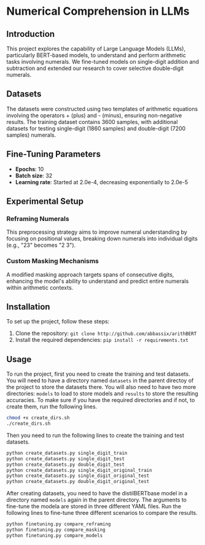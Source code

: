 # Numerical Comprehension in LLMs

## Introduction
This project explores the capability of Large Language Models (LLMs), particularly BERT-based models, to understand and perform arithmetic tasks involving numerals. We fine-tuned models on single-digit addition and subtraction and extended our research to cover selective double-digit numerals.

## Datasets
The datasets were constructed using two templates of arithmetic equations involving the operators + (plus) and - (minus), ensuring non-negative results. The training dataset contains 3600 samples, with additional datasets for testing single-digit (1860 samples) and double-digit (7200 samples) numerals.

## Fine-Tuning Parameters
- **Epochs**: 10
- **Batch size**: 32
- **Learning rate**: Started at 2.0e-4, decreasing exponentially to 2.0e-5

## Experimental Setup
### Reframing Numerals
This preprocessing strategy aims to improve numeral understanding by focusing on positional values, breaking down numerals into individual digits (e.g., "23" becomes "2 3").

### Custom Masking Mechanisms
A modified masking approach targets spans of consecutive digits, enhancing the model's ability to understand and predict entire numerals within arithmetic contexts.

## Installation
To set up the project, follow these steps:
1. Clone the repository: `git clone http://github.com/abbassix/arithBERT`
2. Install the required dependencies: `pip install -r requirements.txt`

## Usage
To run the project, first you need to create the training and test datasets. You will need to have a directory named `datasets` in the parent directoy of the project to store the datasets there. You will also need to have two more directories: `models` to load to store models and `results` to store the resulting accuracies.
To make sure if you have the required directories and if not, to create them, run the following lines.
```bash
chmod +x create_dirs.sh
./create_dirs.sh
```
Then you need to run the following lines to create the training and test datasets.
```bash
python create_datasets.py single_digit_train
python create_datasets.py single_digit_test
python create_datasets.py double_digit_test
python create_datasets.py single_digit_original_train
python create_datasets.py single_digit_original_test
python create_datasets.py double_digit_original_test
```
After creating datasets, you need to have the distilBERTbase model in a directory named `models` again in the parent directory. The arguments to fine-tune the modela are stored in three different YAML files. Run the following lines to fine-tune three different scenarios to compare the results.
```bash
python finetuning.py compare_reframing
python finetuning.py compare_masking
python finetuning.py compare_models
```
